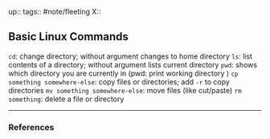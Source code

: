 up::
tags:: #note/fleeting 
X:: 

## Basic Linux Commands

`cd`: change directory; without argument changes to home directory 
`ls`: list contents of a directory; without argument lists current directory
`pwd`: shows which directory you are currently in (pwd: print working directory )
`cp something somewhere-else`: copy files or directories; add `-r` to copy directories 
`mv something somewhere-else`: move files (like cut/paste)
`rm something`: delete a file or directory 

---

### References